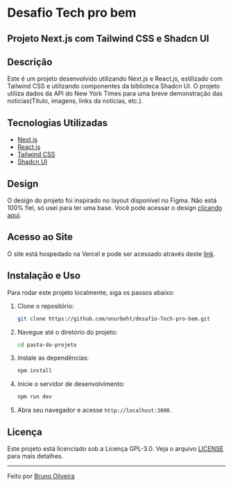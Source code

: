 # Desafio Tech pro bem

## Projeto Next.js com Tailwind CSS e Shadcn UI

## Descrição

Este é um projeto desenvolvido utilizando Next.js e React.js, estilizado com Tailwind CSS e utilizando componentes da biblioteca Shadcn UI. O projeto utiliza dados da API do New York Times para uma breve demonstração das noticias(Titulo, imagens, links da noticias, etc.).

## Tecnologias Utilizadas

- [Next.js](https://nextjs.org/)
- [React.js](https://react.dev/)
- [Tailwind CSS](https://tailwindcss.com/)
- [Shadcn UI](https://ui.shadcn.com/)

## Design

O design do projeto foi inspirado no layout disponível no Figma. Não está 100% fiel, só usei para ter uma base. Você pode acessar o design [clicando aqui](https://www.figma.com/design/HsBNRSwk0wDQG1Wr5AWYxW/News-Website-UI-and-Presentation-for-Opportunists-(Community)?node-id=4-3&t=15G9iZqEDdONmBqW-0).

## Acesso ao Site

O site está hospedado na Vercel e pode ser acessado através deste [link](https://desafio-tech-pro-bem.vercel.app/).

## Instalação e Uso

Para rodar este projeto localmente, siga os passos abaixo:

1. Clone o repositório:
    ```bash
    git clone https://github.com/onurbeht/desafio-Tech-pro-bem.git
    ```

2. Navegue até o diretório do projeto:
    ```bash
    cd pasta-do-projeto
    ```

3. Instale as dependências:
    ```bash
    npm install
    ```

4. Inicie o servidor de desenvolvimento:
    ```bash
    npm run dev
    ```

5. Abra seu navegador e acesse `http://localhost:3000`.


## Licença

Este projeto está licenciado sob a Licença GPL-3.0. Veja o arquivo [LICENSE](LICENSE) para mais detalhes.

---

Feito por [Bruno Oliveira](https://github.com/onurbeht/)
